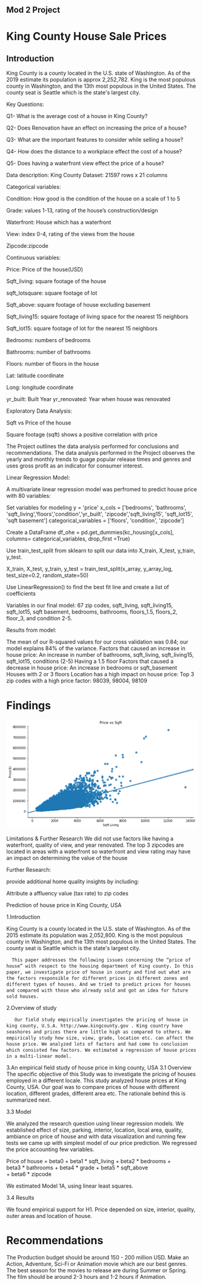 
## Mod 2 Project
# King County House Sale Prices

## Introduction
King County is a county located in the U.S. state of Washington. As of the 2019 estimate its population is approx 2,252,782. King is the most populous county in Washington, and the 13th most populous in the United States. The county seat is Seattle which is the state's largest city.

Key Questions:

Q1- What is the average cost of a house in King County?

Q2- Does Renovation have an effect on increasing the price of a house?

Q3- What are the important features to consider while selling a house?

Q4- How does the distance to a workplace effect the cost of a house?

Q5- Does having a waterfront view effect the price of a house?


Data description:
King County Dataset: 21597 rows x 21 columns

Categorical variables:

Condition: How good is the condition of the house on a scale of 1 to 5

Grade: values 1-13, rating of the house’s construction/design

Waterfront: House which has a waterfront

View: index 0-4, rating of the views from the house

Zipcode:zipcode

Continuous variables:

Price: Price of the house(USD)

Sqft_living: square footage of the house

sqft_lotsquare: square footage of lot

Sqft_above: square footage of house excluding basement

Sqft_living15: square footage of living space for the nearest 15 neighbors

Sqft_lot15: square footage of lot for the nearest 15 neighbors

Bedrooms: numbers of bedrooms

Bathrooms: number of bathrooms

Floors: number of floors in the house

Lat: latitude coordinate

Long: longitude coordinate

yr_built: Built Year
yr_renovated: Year when house was renovated

Exploratory Data Analysis:

Sqft vs Price of the house

Square footage (sqft) shows a positive correlation with price

The Project outlines the data analysis performed for conclusions and recommendations. The data analysis performed in the Project  observes the yearly and monthly trends to guage popular release times and genres and uses gross profit as an indicator for consumer interest.



Linear Regression Model:

A multivariate linear regression model was perfromed to predict house price with 80 variables:

 Set variables for modeling 
 y = 'price' 
 x_cols = ['bedrooms', 'bathrooms', 'sqft_living','floors','condition','yr_built', 'zipcode','sqft_living15', 'sqft_lot15', 'sqft basement']
 categorical_variables = ['floors', 'condition', 'zipcode']

 Create a DataFrame 
 df_ohe = pd.get_dummies(kc_housing[x_cols], columns= categorical_variables, drop_first =True)
 
 
 Use train_test_split from sklearn to split our data into X_train, X_test, y_train, y_test.

X_train, X_test, y_train, y_test = train_test_split(x_array, y_array_log, test_size=0.2, random_state=50)

Use LinearRegression() to find the best fit line and create a list of coefficients

Variables in our final model: 67 zip codes, sqft_living, sqft_living15, sqft_lot15, sqft basement, bedrooms, bathrooms, floors_1.5, floors_2, floor_3, and condition 2-5.

Results from model:

The mean of our R-squared values for our cross validation was 0.84; our model explains 84% of the variance.
Factors that caused an increase in house price:
An increase in number of bathrooms, sqft_living, sqft_living15, sqft_lot15, conditions (2-5)
Having a 1.5 floor
Factors that caused a decrease in house price:
An increase in bedrooms or sqft_basement
Houses with 2 or 3 floors
Location has a high impact on house price:
Top 3 zip codes with a high price factor: 98039, 98004, 98109

<h1>Findings</h1>

![](data/download.png)

Limitations & Further Research
We did not use factors like having a waterfront, quality of view, and year renovated. The top 3 zipcodes are located in areas with a waterfront so waterfront and view rating may have an impact on determining the value of the house

Further Research:

provide additional home quality insights by including:

Attribute a affluency value (tax rate) to zip codes

Prediction of house price in King County, USA


1.Introduction

King County is a county located in the U.S. state of Washington. As of the 2015 estimate its population was 2,052,800. King is the most populous county in Washington, and the 13th most populous in the United States. The county seat is Seattle which is the state's largest city.

      This paper addresses the following issues concerning the “price of house” with respect to the housing department of King county. In this paper, we investigate price of house in county and find out what are the factors responsible for different prices in different zones and different types of houses. And we tried to predict prices for houses and compared with those who already sold and got an idea for future sold houses.


2.Overview of study

       Our field study empirically investigates the pricing of house in king county, U.S.A. http://www.kingcounty.gov . King country have seashores and prices there are little high as compared to others. We empirically study how size, view, grade, location etc. can affect the house price. We analyzed lots of factors and had come to conclusion which consisted few factors. We estimated a regression of house prices in a multi-linear model. 

3.An empirical field study of house price in king county, USA
3.1 Overview
The specific objective of this Study was to investigate the pricing of houses employed in a different locale. This study analyzed house prices at King County, USA. Our goal was to compare prices of house with different location, different grades, different area etc. The rationale behind this is summarized next.





3.3 Model

We analyzed the research question using linear regression models. We established effect of size, parking, interior, location, local area, quality, ambiance on price of house and with data visualization and running few tests we came up with simplest model of our price prediction. We regressed the price accounting few variables.

Price of house  =  beta0  +  beta1 * sqft_living  +  beta2 * bedrooms  +      
                 beta3 * bathrooms  +  beta4 * grade  +  beta5 * sqft_above   
                +  beta6 * zipcode

We estimated Model 1A, using linear least squares.


3.4 Results

We found empirical support for H1. Price depended on size, interior, quality, outer areas and location of house.



<h1>Recommendations</h1>
The Production budget should be around 150 - 200 million USD.
Make an Action, Adventure, Sci-Fi or Animation movie which are our best genres.
The best season for the movies to release are during Summer or Spring.
The film should be around 2-3 hours and 1-2 hours if Animation.





